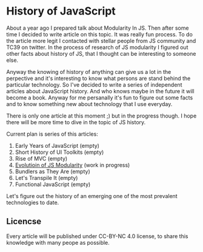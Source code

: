 # History of JavaScript

About a year ago I prepared talk about Modularity In JS. Then after some time I decided to write article on this topic. It was really fun process. To do the article more legit I contacted with stellar people from JS community and TC39 on twitter. In the process of research of JS modularity I figured out other facts about history of JS, that I thought can be interesting to someone else.

Anyway the knowing of history of anything can give us a lot in the perpective and it's interesting to know what persons are stand behind the particular technology. So I've decided to write a series of independent articles about JavaScript history. And who knows maybe in the future it will become a book. Anyway for me persanally it's fun to figure out some facts and to know something new about technology that I use everyday.

There is only one article at this moment ;) but in the progress though. I hope there will be more time to dive in the topic of JS history.

Current plan is series of this articles:

1. Early Years of JavaScript (empty)
2. Short History of UI Toolkits (empty)
3. Rise of MVC (empty)
4. [Evolutioin of JS Modularity](https://github.com/myshov/history_of_javascript/tree/master/4_evolutioin_of_js_modularity) (work in progress)
5. Bundlers as They Are (empty)
6. Let's Transpile It (empty)
7. Functional JavaScript (empty)

Let's figure out the history of an emerging one of the most prevalent technologies to date.

## Licencse

Every article will be published under CC-BY-NC 4.0 license, to share this knowledge with many peope as possible.

